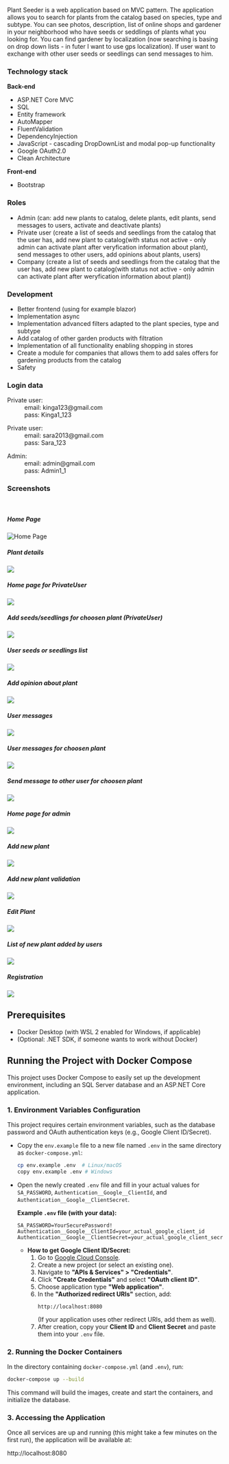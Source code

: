 Plant Seeder is a web application based on MVC pattern. The application allows you to search for plants from the catalog based on species, type and subtype. 
You can see photos, description, list of online shops and gardener in your neighborhood who have seeds or seddlings of plants what you looking for. 
You can find gardener by localization (now searching is basing on drop down lists - in futer I want to use gps localization). If user want to exchange with other user seeds or seedlings can send messages to him.

<h3>Technology stack</h3>
<p><strong>Back-end</strong> </p>
<ul>
  <li>ASP.NET Core MVC</li>
  <li>SQL</li>
  <li> Entity framework</li>
  <li>AutoMapper</li>
  <li>FluentValidation</li>
  <li>DependencyInjection</li>
  <li>JavaScript - cascading DropDownList and modal pop-up functionality</li>
  <li>Google OAuth2.0</li>
  <li>Clean Architecture</li>
 </ul>
 
<p><strong>Front-end</strong> </p>
<ul>
  <li>Bootstrap</li>
 </ul>
  
<h3>Roles</h3>
<ul>
  <li>Admin (can: add new plants to catalog, delete plants, edit plants, send messages to users, activate and deactivate plants)</li>
  <li> Private user (create a list of seeds and seedlings from the catalog that the user has, add new plant to catalog(with status not active - only admin can activate plant after veryfication information about plant), send messages to other users, add opinions about plants, users)</li>
  <li>Company (create a list of seeds and seedlings from the catalog that the user has, add new plant to catalog(with status not active - only admin can activate plant after weryfication information about plant))  </li>
</ul>

<h3>Development</h3>
<ul>
<li>Better frontend (using for example blazor)</li>
<li>Implementation async</li>
<li>Implementation advanced filters adapted to the plant species, type and subtype</li>
<li>Add catalog of other garden products with filtration</li>
<li>Implementation of all functionality enabling shopping in stores</li>
<li>Create a module for companies that allows them to add sales offers for gardening products from the catalog</li>
<li>Safety</li>
</ul>

<h3>Login data</h3>
<p></p>
<dl>
  <dt>Private user:</dt>
    <dd>email: kinga123@gmail.com</dd>
    <dd>pass: Kinga1_123</dd>
</dl>
<dl>
  <dt>Private user:</dt>
    <dd>email: sara2013@gmail.com</dd>
    <dd>pass: Sara_123</dd>
</dl>
<p></p>
<dl>
  <dt>Admin:</dt>
    <dd>email: admin@gmail.com</dd>
    <dd>pass: Admin1_1</dd>
</dl>

<h3>Screenshots</h3>
<br>
<h5>Home Page</h5>
<img src="/VFHCatalogMVC.Web/Screens/Index.png" alt="Home Page" title="Home Page">
<br>
<h5>Plant details</h5>
<img src="/VFHCatalogMVC.Web/Screens/PlantDetails.png">
<br>
<h5>Home page for PrivateUser</h5>
<img src="/VFHCatalogMVC.Web/Screens/IndexPrivateUser.png">
<br>
<h5>Add seeds/seedlings for choosen plant (PrivateUser)</h5>
<img src="/VFHCatalogMVC.Web/Screens/PrivateUserAddSeeds.png">
<br>
<h5>User seeds or seedlings list</h5>
<img src="/VFHCatalogMVC.Web/Screens/IndexUserSeedsList.png">
<br>
<h5>Add opinion about plant</h5>
<img src="/VFHCatalogMVC.Web/Screens/AddOpinion.png">
<br>
<h5>User messages</h5>
<img src="/VFHCatalogMVC.Web/Screens/UserMessages.png">
<br>
<h5>User messages for choosen plant</h5>
<img src="/VFHCatalogMVC.Web/Screens/UserIndexPlantMessages.png">
<br>
<h5>Send message to other user for choosen plant</h5>
<img src="/VFHCatalogMVC.Web/Screens/SendMessagePUByPU.png">
<br>
<h5>Home page for admin</h5>
<img src="/VFHCatalogMVC.Web/Screens/IndexAdmin.png">  
<br>
<h5>Add new plant</h5>
<img src="/VFHCatalogMVC.Web/Screens/AdminAddNewPlant.png">  
<br>
<h5>Add new plant validation</h5>
<img src="/VFHCatalogMVC.Web/Screens/AdminAddNewPlantValidation.png">  
<br>
<h5>Edit Plant</h5>
<img src="/VFHCatalogMVC.Web/Screens/AdminEditPlant.png">  
<br>
<h5>List of new plant added by users</h5>
<img src="/VFHCatalogMVC.Web/Screens/NewAddedPlantsByUsersIndexAdmin.png">  
<br>
<h5>Registration</h5>
<img src="/VFHCatalogMVC.Web/Screens/Register.png">

## Prerequisites

* Docker Desktop (with WSL 2 enabled for Windows, if applicable)
* (Optional: .NET SDK, if someone wants to work without Docker)

## Running the Project with Docker Compose

This project uses Docker Compose to easily set up the development environment, including an SQL Server database and an ASP.NET Core application.

### 1. Environment Variables Configuration

This project requires certain environment variables, such as the database password and OAuth authentication keys (e.g., Google Client ID/Secret).
* Copy the `env.example` file to a new file named `.env` in the same directory as `docker-compose.yml`:
    ```bash
    cp env.example .env  # Linux/macOS
    copy env.example .env # Windows
    ```
* Open the newly created `.env` file and fill in your actual values for `SA_PASSWORD`, `Authentication__Google__ClientId`, and `Authentication__Google__ClientSecret`.

    **Example `.env` file (with your data):**
    ```
    SA_PASSWORD=YourSecurePassword!
    Authentication__Google__ClientId=your_actual_google_client_id
    Authentication__Google__ClientSecret=your_actual_google_client_secret
    ```
    * **How to get Google Client ID/Secret:**
        1.  Go to [Google Cloud Console](https://console.cloud.google.com/).
        2.  Create a new project (or select an existing one).
        3.  Navigate to **"APIs & Services" > "Credentials"**.
        4.  Click **"Create Credentials"** and select **"OAuth client ID"**.
        5.  Choose application type **"Web application"**.
        6.  In the **"Authorized redirect URIs"** section, add:
            ```
            http://localhost:8080
            ```
            (If your application uses other redirect URIs, add them as well).
        7.  After creation, copy your **Client ID** and **Client Secret** and paste them into your `.env` file.

### 2. Running the Docker Containers

In the directory containing `docker-compose.yml` (and `.env`), run:
```bash
docker-compose up --build
```
This command will build the images, create and start the containers, and initialize the database.

### 3. Accessing the Application
Once all services are up and running (this might take a few minutes on the first run), the application will be available at:

http://localhost:8080






